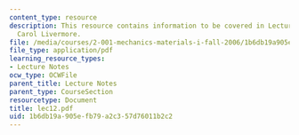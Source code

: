 ```yaml
---
content_type: resource
description: This resource contains information to be covered in Lecture 12 by Prof.
  Carol Livermore.
file: /media/courses/2-001-mechanics-materials-i-fall-2006/1b6db19a905efb79a2c357d76011b2c2_lec12.pdf
file_type: application/pdf
learning_resource_types:
- Lecture Notes
ocw_type: OCWFile
parent_title: Lecture Notes
parent_type: CourseSection
resourcetype: Document
title: lec12.pdf
uid: 1b6db19a-905e-fb79-a2c3-57d76011b2c2
---
```

